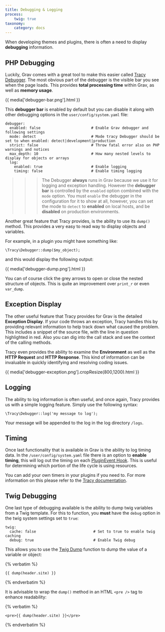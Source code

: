 ```yaml
---
title: Debugging & Logging
process:
	twig: true
taxonomy:
    category: docs
---
```


When developing themes and plugins, there is often a need to display **debugging** information. 

## PHP Debugging

Luckily, Grav comes with a great tool to make this easier called [Tracy Debugger][tracy]. The most obvious part of the debugger is the visible bar you see when the page loads.  This provides **total processing time** within Grav, as well as **memory usage**. 

{{ media['debugger-bar.png'].html }}

This **debugger bar** is enabled by default but you can disable it along with other debugging options in the `user/config/system.yaml` file:

```
debugger:
  enabled: false                       # Enable Grav debugger and following settings
  mode: detect                         # Mode tracy Debugger should be set to when enabled: detect|development|production
  strict: false                        # Throw fatal error also on PHP warnings and notices
  max_depth: 10                        # How many nested levels to display for objects or arrays
  log:
    enabled: true                      # Enable logging
    timing: false                      # Enable timing logging
```

>>> The Debugger **always** runs in Grav because we use it for logging and exception handling.  However the **debugger bar** is controlled by the `enabled` option combined with the `mode` option.  You must `enable` the debugger in the configuration for it to show at all, however, you can set the mode to `detect` to **enabled** on local hosts, and be **disabled** on production environments.

Another great feature that Tracy provides, is the ability to use its `dump()` method. This provides a very easy to read way to display objects and variables.

For example, in a plugin you might have something like:

```
\Tracy\Debugger::dump($my_object);
```

and this would display the following output:

{{ media['debugger-dump.png'].html }}

You can of course click the grey arrows to open or close the nested structure of objects. This is quite an improvement over `print_r` or even `var_dump`.

## Exception Display

The other useful feature that Tracy provides for Grav is the detailed **Exception Display**. If your code throws an exception, Tracy handles this by providing relevant information to help track down what caused the problem.  This includes a snippet of the source file, with the line in question highlighted in red.  Also you can dig into the call stack and see the context of the calling methods. 

Tracy even provides the ability to examine the **Environment** as well as the **HTTP Request** and **HTTP Response**.  This kind of information can be invaluable in quickly identifying and resolving coding issues.

{{ media['debugger-exception.png'].cropResize(800,1200).html }}

## Logging

The ability to log information is often useful, and once again, Tracy provides us with a simple logging feature.  Simply use the following syntax:

```
\Tracy\Debugger::log('my message to log');
```

Your message will be appended to the log in the log directory `/logs`.

## Timing

Once last functionality that is available in Grav is the ability to log timing data.  In the `/user/config/system.yaml` file there is an option to **enable timing**, this will log out the timing on each [PluginEvent Hook][hook].  This is useful for determining which portion of the life cycle is using resources.

You can add your own timers in your plugins if you need to.  For more information on this please refer to the [Tracy documentation][tracydocs].

## Twig Debugging

One last type of debugging available is the ability to dump twig variables from a Twig template.  For this to function, you **must** have the `debug` option in the twig system settings set to `true`:

```
twig:
  cache: false                          # Set to true to enable twig caching
  debug: true                           # Enable Twig debug
```

This allows you to use the [Twig Dump][dump] function to dump the value of a variable or object:

{% verbatim %}
```
{{ dump(header.site) }}
```
{% endverbatim %}

It is advisable to wrap the `dump()` method in an HTML `<pre />` tag to enhance readability:

{% verbatim %}
```
<pre>{{ dump(header.site) }}</pre>
```
{% endverbatim %}

[tracy]: https://github.com/nette/tracy
[hook]: ../plugins/event-hooks
[tracydocs]: https://github.com/nette/tracy
[dump]: http://twig.sensiolabs.org/doc/functions/dump.html
